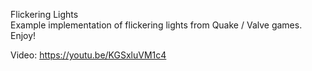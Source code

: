 Flickering Lights  
Example implementation of flickering lights from Quake / Valve games.  
Enjoy!  

Video: https://youtu.be/KGSxluVM1c4
